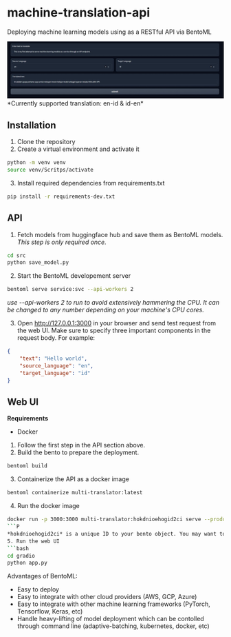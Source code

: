 # machine-translation-api
Deploying machine learning models using as a RESTful API via BentoML

<img src = "asset/gradio_frontend.jpeg">
*Currently supported translation: en-id & id-en*

## Installation
1. Clone the repository 
2. Create a virtual environment and activate it
```bash
python -m venv venv
source venv/Scritps/activate
```
3. Install required dependencies from requirements.txt
```bash 
pip install -r requirements-dev.txt
```

## API
1. Fetch models from huggingface hub and save them as BentoML models. *This step is only required once.*
```bash
cd src
python save_model.py
```
2. Start the BentoML developement server
```bash
bentoml serve service:svc --api-workers 2
```
*use --api-workers 2 to run to avoid extensively hammering the CPU. It can be changed to any number depending on your machine's CPU cores.*

3. Open http://127.0.0.1:3000 in your browser and send test request from the web UI.
Make sure to specify three important components in the request body. For example:
```json
{
    "text": "Hello world",
    "source_language": "en",
    "target_language": "id"
}
```

## Web UI
**Requirements** 
- Docker

1. Follow the first step in the API section above.
2. Build the bento to prepare the deployment.
```bash
bentoml build
```
3. Containerize the API as a docker image
```bash
bentoml containerize multi-translator:latest
```
4. Run the docker image
```bash
docker run -p 3000:3000 multi-translator:hokdnioehogid2ci serve --production --api-workers 2
```P
*hokdnioehogid2ci* is a unique ID to your bento object. You may want to change that to suit your bento unique ID which can be found after the containerization process.  
5. Run the web UI
```bash
cd gradio
python app.py
```

Advantages of BentoML:
- Easy to deploy
- Easy to integrate with other cloud providers (AWS, GCP, Azure)
- Easy to integrate with other machine learning frameworks (PyTorch, Tensorflow, Keras, etc)
- Handle heavy-lifting of model deployment which can be contolled through command line (adaptive-batching, kubernetes, docker, etc) 